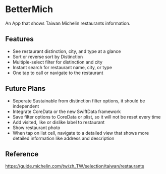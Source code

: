 # BetterMich
An App that shows Taiwan Michelin restaurants information.

## Features
- See restaurant distinction, city, and type at a glance
- Sort or reverse sort by Distinction
- Multiple-select filter for distinction and city
- Instant search for restaurant name, city, or type
- One tap to call or navigate to the restaurant

## Future Plans
- Seperate Sustainable from distinction filter options, it should be independent
- Integrate CoreData or the new SwiftData framework
- Save filter options to CoreData or plist, so it will not be reset every time
- Add visited, like or dislike label to restaurant
- Show restaurant photo
- When tap on list cell, navigate to a detailed view that shows more detailed information like address and description

## Reference
https://guide.michelin.com/tw/zh_TW/selection/taiwan/restaurants
